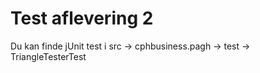 # Test aflevering 2

Du kan finde jUnit test i src -> cphbusiness.pagh -> test -> TriangleTesterTest
